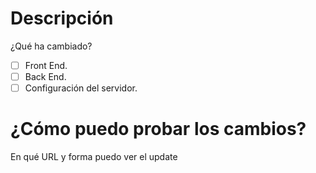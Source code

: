 # Descripción
¿Qué ha cambiado?
  - [ ] Front End.
  - [ ] Back End.
  - [ ] Configuración del servidor.
  
# ¿Cómo puedo probar los cambios?

En qué URL y forma puedo ver el update
